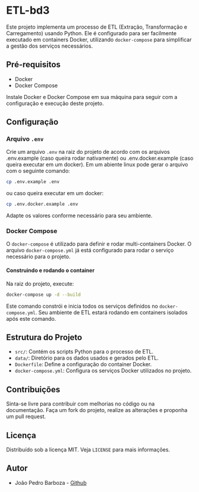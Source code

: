 
# ETL-bd3

Este projeto implementa um processo de ETL (Extração, Transformação e Carregamento) usando Python. Ele é configurado para ser facilmente executado em containers Docker, utilizando `docker-compose` para simplificar a gestão dos serviços necessários.

## Pré-requisitos

- Docker
- Docker Compose

Instale Docker e Docker Compose em sua máquina para seguir com a configuração e execução deste projeto.

## Configuração

### Arquivo `.env`

Crie um arquivo `.env` na raiz do projeto de acordo com os arquivos .env.example (caso queira rodar nativamente) ou .env.docker.example (caso queira executar em um docker). Em um abiente linux pode gerar o arquivo com o seguinte comando:

```bash
cp .env.example .env
```

ou caso queira executar em um docker:

```bash
cp .env.docker.example .env
```



Adapte os valores conforme necessário para seu ambiente.

### Docker Compose

O `docker-compose` é utilizado para definir e rodar multi-containers Docker. O arquivo `docker-compose.yml` já está configurado para rodar o serviço necessário para o projeto.

#### Construindo e rodando o container

Na raiz do projeto, execute:

```bash
docker-compose up -d --build
```

Este comando constrói e inicia todos os serviços definidos no `docker-compose.yml`. Seu ambiente de ETL estará rodando em containers isolados após este comando.

## Estrutura do Projeto

- `src/`: Contém os scripts Python para o processo de ETL.
- `data/`: Diretório para os dados usados e gerados pelo ETL.
- `Dockerfile`: Define a configuração do container Docker.
- `docker-compose.yml`: Configura os serviços Docker utilizados no projeto.

## Contribuições

Sinta-se livre para contribuir com melhorias no código ou na documentação. Faça um fork do projeto, realize as alterações e proponha um pull request.

## Licença

Distribuído sob a licença MIT. Veja `LICENSE` para mais informações.

## Autor

- João Pedro Barboza - [Github](https://github.com/lionezajoao)